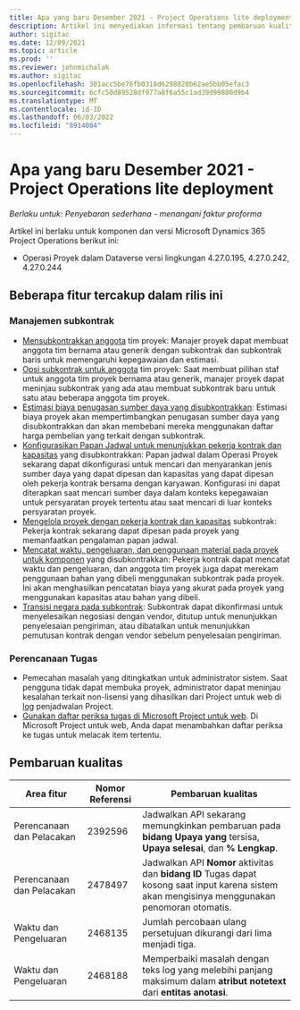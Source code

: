 ```yaml
---
title: Apa yang baru Desember 2021 - Project Operations lite deployment
description: Artikel ini menyediakan informasi tentang pembaruan kualitas yang tersedia dalam rilis Desember 2021 penyebaran Project Operations lite.
author: sigitac
ms.date: 12/09/2021
ms.topic: article
ms.prod: ''
ms.reviewer: johnmichalak
ms.author: sigitac
ms.openlocfilehash: 301acc5be76fb0318d6298820b62ae5bb05efac3
ms.sourcegitcommit: 6cfc50d89528df977a8f6a55c1ad39d99800d9b4
ms.translationtype: MT
ms.contentlocale: id-ID
ms.lasthandoff: 06/03/2022
ms.locfileid: "8914084"
---
```

# <a name="whats-new-december-2021---project-operations-lite-deployment"></a>Apa yang baru Desember 2021 - Project Operations lite deployment

_Berlaku untuk: Penyebaran sederhana - menangani faktur proforma_

Artikel ini berlaku untuk komponen dan versi Microsoft Dynamics 365 Project Operations berikut ini:

- Operasi Proyek dalam Dataverse versi lingkungan 4.27.0.195, 4.27.0.242, 4.27.0.244


## <a name="features-included-in-this-release"></a>Beberapa fitur tercakup dalam rilis ini

### <a name="subcontract-management"></a>Manajemen subkontrak 

- [Mensubkontrakkan anggota](../subcontracting/subcontracting-project-team-members.md) tim proyek: Manajer proyek dapat membuat anggota tim bernama atau generik dengan subkontrak dan subkontrak baris untuk memengaruhi kepegawaian dan estimasi.
- [Opsi subkontrak untuk anggota](../subcontracting/subcon-options.md) tim proyek: Saat membuat pilihan staf untuk anggota tim proyek bernama atau generik, manajer proyek dapat meninjau subkontrak yang ada atau membuat subkontrak baru untuk satu atau beberapa anggota tim proyek. 
- [Estimasi biaya penugasan sumber daya yang disubkontrakkan](../subcontracting/costing-subcon-ra.md): Estimasi biaya proyek akan mempertimbangkan penugasan sumber daya yang disubkontrakkan dan akan membebani mereka menggunakan daftar harga pembelian yang terkait dengan subkontrak. 
- [Konfigurasikan Papan Jadwal untuk menunjukkan pekerja kontrak dan kapasitas](../subcontracting/configure-sb-subcon.md) yang disubkontrakkan: Papan jadwal dalam Operasi Proyek sekarang dapat dikonfigurasi untuk mencari dan menyarankan jenis sumber daya yang dapat dipesan dan kapasitas yang dapat dipesan oleh pekerja kontrak bersama dengan karyawan. Konfigurasi ini dapat diterapkan saat mencari sumber daya dalam konteks kepegawaian untuk persyaratan proyek tertentu atau saat mencari di luar konteks persyaratan proyek.
- [Mengelola proyek dengan pekerja kontrak dan kapasitas](../subcontracting/staffing-cw.md) subkontrak: Pekerja kontrak sekarang dapat dipesan pada proyek yang memanfaatkan pengalaman papan jadwal.
- [Mencatat waktu, pengeluaran, dan penggunaan material pada proyek untuk komponen](../subcontracting/recording-subcon-actuals.md) yang disubkontrakkan: Pekerja kontrak dapat mencatat waktu dan pengeluaran, dan anggota tim proyek juga dapat merekam penggunaan bahan yang dibeli menggunakan subkontrak pada proyek. Ini akan menghasilkan pencatatan biaya yang akurat pada proyek yang menggunakan kapasitas atau bahan yang dibeli.
- [Transisi negara pada subkontrak](../subcontracting/subcon-states.md): Subkontrak dapat dikonfirmasi untuk menyelesaikan negosiasi dengan vendor, ditutup untuk menunjukkan penyelesaian pengiriman, atau dibatalkan untuk menunjukkan pemutusan kontrak dengan vendor sebelum penyelesaian pengiriman.

### <a name="task-planning"></a>Perencanaan Tugas
- Pemecahan masalah yang ditingkatkan untuk administrator sistem. Saat pengguna tidak dapat membuka proyek, administrator dapat meninjau kesalahan terkait non-lisensi yang dihasilkan dari Project untuk web di [log](../../project-management/schedule-api-logs.md) penjadwalan Project.
- [Gunakan daftar periksa tugas di Microsoft Project untuk web](https://support.microsoft.com/en-us/office/use-task-checklists-in-microsoft-project-for-the-web-c69bcf73-5c75-4ad3-9893-6d6f92360e9c). Di Microsoft Project untuk web, Anda dapat menambahkan daftar periksa ke tugas untuk melacak item tertentu.

## <a name="quality-updates"></a>Pembaruan kualitas

| **Area fitur** | **Nomor Referensi** | **Pembaruan kualitas** |
| --- | --- | --- |
| Perencanaan dan Pelacakan | 2392596 | Jadwalkan API sekarang memungkinkan pembaruan pada **bidang Upaya yang** tersisa, **Upaya selesai**, dan **% Lengkap**. |
| Perencanaan dan Pelacakan | 2478497 | Jadwalkan API **Nomor** aktivitas dan **bidang ID** Tugas dapat kosong saat input karena sistem akan mengisinya menggunakan penomoran otomatis.|
| Waktu dan Pengeluaran | 2468135 | Jumlah percobaan ulang persetujuan dikurangi dari lima menjadi tiga. |
| Waktu dan Pengeluaran | 2468188 | Memperbaiki masalah dengan teks log yang melebihi panjang maksimum dalam **atribut notetext** dari **entitas anotasi**. |
